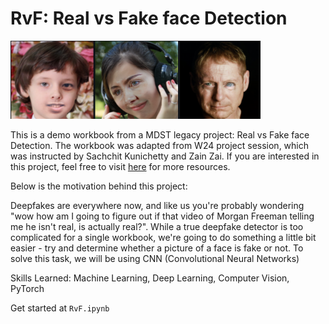 # RvF: Real vs Fake face Detection

<img src="./public/fake_face_image.png" width="400" height="125">

This is a demo workbook from a MDST legacy project: Real vs Fake face Detection. The workbook was adapted from W24 project session, which was instructed by Sachchit Kunichetty and Zain Zai. If you are interested in this project, feel free to visit [here](https://github.com/MichiganDataScienceTeam/W24-RvF) for more resources.

Below is the motivation behind this project:

Deepfakes are everywhere now, and like us you're probably wondering "wow how am I going to figure out if that video of Morgan Freeman telling me he isn't real, is actually real?". While a true deepfake detector is too complicated for a single workbook, we're going to do something a little bit easier - try and determine whether a picture of a face is fake or not. To solve this task, we will be using CNN (Convolutional Neural Networks)

Skills Learned: Machine Learning, Deep Learning, Computer Vision, PyTorch

Get started at ```RvF.ipynb``` 
